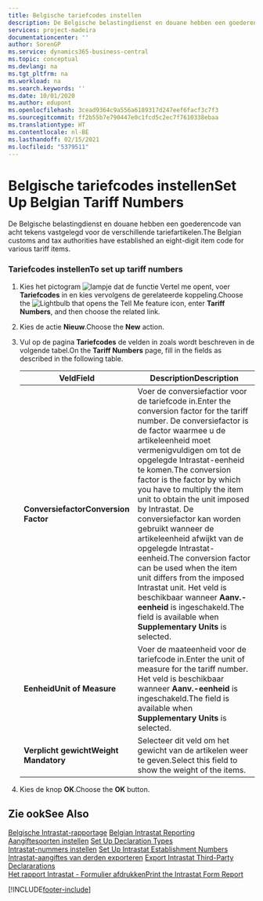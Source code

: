 ```yaml
---
title: Belgische tariefcodes instellen
description: De Belgische belastingdienst en douane hebben een goederencode van acht tekens vastgelegd voor de verschillende tariefartikelen.
services: project-madeira
documentationcenter: ''
author: SorenGP
ms.service: dynamics365-business-central
ms.topic: conceptual
ms.devlang: na
ms.tgt_pltfrm: na
ms.workload: na
ms.search.keywords: ''
ms.date: 10/01/2020
ms.author: edupont
ms.openlocfilehash: 3cead9364c9a556a6189317d247eef6facf3c7f3
ms.sourcegitcommit: ff2b55b7e790447e0c1fcd5c2ec7f7610338ebaa
ms.translationtype: HT
ms.contentlocale: nl-BE
ms.lasthandoff: 02/15/2021
ms.locfileid: "5379511"
---
```

# <a name="set-up-belgian-tariff-numbers"></a><span data-ttu-id="5cb43-103">Belgische tariefcodes instellen</span><span class="sxs-lookup"><span data-stu-id="5cb43-103">Set Up Belgian Tariff Numbers</span></span>
<span data-ttu-id="5cb43-104">De Belgische belastingdienst en douane hebben een goederencode van acht tekens vastgelegd voor de verschillende tariefartikelen.</span><span class="sxs-lookup"><span data-stu-id="5cb43-104">The Belgian customs and tax authorities have established an eight-digit item code for various tariff items.</span></span>  

### <a name="to-set-up-tariff-numbers"></a><span data-ttu-id="5cb43-105">Tariefcodes instellen</span><span class="sxs-lookup"><span data-stu-id="5cb43-105">To set up tariff numbers</span></span>  

1.  <span data-ttu-id="5cb43-106">Kies het pictogram ![lampje dat de functie Vertel me opent](../../media/ui-search/search_small.png "Vertel me wat u wilt doen"), voer **Tariefcodes** in en kies vervolgens de gerelateerde koppeling.</span><span class="sxs-lookup"><span data-stu-id="5cb43-106">Choose the ![Lightbulb that opens the Tell Me feature](../../media/ui-search/search_small.png "Tell me what you want to do") icon, enter **Tariff Numbers**, and then choose the related link.</span></span>  
2.  <span data-ttu-id="5cb43-107">Kies de actie **Nieuw**.</span><span class="sxs-lookup"><span data-stu-id="5cb43-107">Choose the **New** action.</span></span>  
3.  <span data-ttu-id="5cb43-108">Vul op de pagina **Tariefcodes** de velden in zoals wordt beschreven in de volgende tabel.</span><span class="sxs-lookup"><span data-stu-id="5cb43-108">On the **Tariff Numbers** page, fill in the fields as described in the following table.</span></span>  

    |<span data-ttu-id="5cb43-109">Veld</span><span class="sxs-lookup"><span data-stu-id="5cb43-109">Field</span></span>|<span data-ttu-id="5cb43-110">Description</span><span class="sxs-lookup"><span data-stu-id="5cb43-110">Description</span></span>|  
    |---------------------------------|---------------------------------------|  
    |<span data-ttu-id="5cb43-111">**Conversiefactor**</span><span class="sxs-lookup"><span data-stu-id="5cb43-111">**Conversion Factor**</span></span>|<span data-ttu-id="5cb43-112">Voer de conversiefactior voor de tariefcode in.</span><span class="sxs-lookup"><span data-stu-id="5cb43-112">Enter the conversion factor for the tariff number.</span></span> <span data-ttu-id="5cb43-113">De conversiefactor is de factor waarmee u de artikeleenheid moet vermenigvuldigen om tot de opgelegde Intrastat-eenheid te komen.</span><span class="sxs-lookup"><span data-stu-id="5cb43-113">The conversion factor is the factor by which you have to multiply the item unit to obtain the unit imposed by Intrastat.</span></span> <span data-ttu-id="5cb43-114">De conversiefactor kan worden gebruikt wanneer de artikeleenheid afwijkt van de opgelegde Intrastat-eenheid.</span><span class="sxs-lookup"><span data-stu-id="5cb43-114">The conversion factor can be used when the item unit differs from the imposed Intrastat unit.</span></span> <span data-ttu-id="5cb43-115">Het veld is beschikbaar wanneer **Aanv.-eenheid** is ingeschakeld.</span><span class="sxs-lookup"><span data-stu-id="5cb43-115">The field is available when **Supplementary Units** is selected.</span></span>|  
    |<span data-ttu-id="5cb43-116">**Eenheid**</span><span class="sxs-lookup"><span data-stu-id="5cb43-116">**Unit of Measure**</span></span>|<span data-ttu-id="5cb43-117">Voer de maateenheid voor de tariefcode in.</span><span class="sxs-lookup"><span data-stu-id="5cb43-117">Enter the unit of measure for the tariff number.</span></span> <span data-ttu-id="5cb43-118">Het veld is beschikbaar wanneer **Aanv.-eenheid** is ingeschakeld.</span><span class="sxs-lookup"><span data-stu-id="5cb43-118">The field is available when **Supplementary Units** is selected.</span></span>|  
    |<span data-ttu-id="5cb43-119">**Verplicht gewicht**</span><span class="sxs-lookup"><span data-stu-id="5cb43-119">**Weight Mandatory**</span></span>|<span data-ttu-id="5cb43-120">Selecteer dit veld om het gewicht van de artikelen weer te geven.</span><span class="sxs-lookup"><span data-stu-id="5cb43-120">Select this field to show the weight of the items.</span></span>|  

4.  <span data-ttu-id="5cb43-121">Kies de knop **OK**.</span><span class="sxs-lookup"><span data-stu-id="5cb43-121">Choose the **OK** button.</span></span>  
  
## <a name="see-also"></a><span data-ttu-id="5cb43-122">Zie ook</span><span class="sxs-lookup"><span data-stu-id="5cb43-122">See Also</span></span>  
 <span data-ttu-id="5cb43-123">[Belgische Intrastat-rapportage](belgian-intrastat-reporting.md) </span><span class="sxs-lookup"><span data-stu-id="5cb43-123">[Belgian Intrastat Reporting](belgian-intrastat-reporting.md) </span></span>  
 <span data-ttu-id="5cb43-124">[Aangiftesoorten instellen](how-to-set-up-declaration-types.md) </span><span class="sxs-lookup"><span data-stu-id="5cb43-124">[Set Up Declaration Types](how-to-set-up-declaration-types.md) </span></span>  
 <span data-ttu-id="5cb43-125">[Intrastat-nummers instellen](how-to-set-up-intrastat-establishment-numbers.md) </span><span class="sxs-lookup"><span data-stu-id="5cb43-125">[Set Up Intrastat Establishment Numbers](how-to-set-up-intrastat-establishment-numbers.md) </span></span>  
 <span data-ttu-id="5cb43-126">[Intrastat-aangiftes van derden exporteren](how-to-export-intrastat-third-party-declararations.md) </span><span class="sxs-lookup"><span data-stu-id="5cb43-126">[Export Intrastat Third-Party Declararations](how-to-export-intrastat-third-party-declararations.md) </span></span>  
 [<span data-ttu-id="5cb43-127">Het rapport Intrastat - Formulier afdrukken</span><span class="sxs-lookup"><span data-stu-id="5cb43-127">Print the Intrastat Form Report</span></span>](how-to-print-the-intrastat-form-report.md)


[!INCLUDE[footer-include](../../includes/footer-banner.md)]